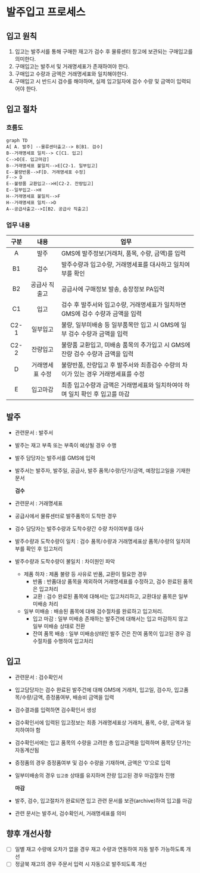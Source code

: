 # 발주입고 프로세스

## 입고 원칙

1. 입고는 발주서를 통해 구매한 재고가 검수 후 물류센터 창고에 보관되는 구매입고를 의미한다.
2. 구매입고는 발주서 및 거래명세표가 존재하여야 한다.
3. 구매입고 수량과 금액은 거래명세표와 일치해야한다.
4. 구매입고 시 반드시 검수를 해야하며, 실제 입고일자에 검수 수량 및 금액이 입력되어야 한다.

## 입고 절차

### 흐름도

```mermaid
graph TD
A[ A. 발주] --물류센터출고--> B[B1. 검수]
B--거래명세표 일치--> C[C1. 입고]
C-->D[E. 입고마감]
B--거래명세표 불일치-->E[C2-1. 일부입고]
E--불량반품-->F[D. 거래명세표 수정]
F--> D
E--불량품 교환입고-->H[C2-2. 잔량입고]
E--일부입고-->H
H--거래명세표 불일치-->F
H--거래명세표 일치-->D
A--공급사출고-->I[B2. 공급사 직출고]
```

### 업무 내용

|  구분  |    내용    | 업무                                             |
| :--: | :------: | ---------------------------------------------- |
|   A  |    발주    | GMS에 발주정보(거래처, 품목, 수량, 금액)를 입력                 |
|  B1  |    검수    | 발주수량과 입고수량, 거래명세표를 대사하고 일치여부를 확인               |
|  B2  |  공급사 직출고 | 공급사에 구매정보 발송, 송장정보 PA입력                        |
|  C1  |    입고    | 검수 후 발주서와 입고수량, 거래명세표가 일치하면 GMS에 검수 수량과 금액을 입력 |
| C2-1 |   일부입고   | 불량, 일부미배송 등 일부품목만 입고 시 GMS에 일부 검수 수량과 금액을 입력   |
| C2-2 |   잔량입고   | 불량품 교환입고, 미배송 품목의 추가입고 시 GMS에 잔량 검수 수량과 금액을 입력 |
|   D  | 거래명세표 수정 | 불량반품, 잔량입고 후 발주서와 최종검수 수량의 차이가 있는 경우 거래명세표를 수정 |
|   E  |   입고마감   | 최종 입고수량과 금액은 거래명세표와 일치하여야 하며 일치 확인 후 입고를 마감    |

## 발주

* 관련문서 : 발주서
* 발주는 재고 부족 또는 부족이 예상될 경우 수행
* 발주 담당자는 발주서를 GMS에 입력
*   발주서는 발주자, 발주일, 공급사, 발주 품목/수량/단가/금액, 예정입고일을 기재한 문서

    **검수**
* 관련문서 : 거래명세표
* 공급사에서 물류센터로 발주품목이 도착한 경우 &#x20;
* 검수 담당자는 발주수량과 도착수량간 수량 차이여부를 대사
* 발주수량과 도착수량이 일치 :  검수 품목/수량과 거래명세표상 품목/수량의 일치여부를 확인 후 입고처리
* 발주수량과 도착수량이 불일치 : 차이원인 파악
  * 제품 하자 : 제품 불량 등 사유로 반품, 교환이 필요한 경우&#x20;
    * 반품 : 반품대상 품목을 제외하여 거래명세표를 수정하고, 검수 완료된 품목은 입고처리
    * 교환 : 검수 완료된 품목에 대해서는 입고처리하고, 교환대상 품목은 일부 미배송 처리       &#x20;
  * 일부 미배송 : 배송된 품목에 대해 검수절차를 완료하고 입고처리.
    * 입고 마감 : 일부 미배송 존재하는 발주건에 대해서는 입고 마감하지 않고 일부 미배송 상태로 전환
    * 잔여 품목 배송 : 일부 미배송상태인 발주 건은 잔여 품목이 입고된 경우 검수절차를 수행하여 입고처리

## 입고

* 관련문서 : 검수확인서
* 입고담당자는 검수 완료된 발주건에 대해 GMS에 거래처, 입고일, 검수자, 입고품목/수량/금액, 증정품여부, 배송비 금액을 입력
* 검수결과를 입력하면 검수확인서 생성&#x20;
* 검수확인서에 입력된 입고정보는 최종 거래명세표상 거래처, 품목, 수량, 금액과 일치하여야 함
* 검수확인서에는 입고 품목의 수량을 고려한 총 입고금액을 입력하며 품목당 단가는 자동계산됨
* 증정품의 경우 증정품여부 및 검수 수량을 기재하며, 금액은 '0'으로 입력
*   일부미배송의 경우 `입고중` 상태를 유지하며 잔량 입고된 경우 마감절차 진행

    **마감**
* 발주, 검수, 입고절차가 완료되면 입고 관련 문서를 보관(archive)하여 입고를 마감
* 관련 문서는 발주서, 검수확인서, 거래명세표를 의미

## 향후 개선사항

* [ ] 일별 재고 수량에 오차가 없을 경우 재고 수량과 연동하여 자동 발주 가능하도록 개선
* [ ] 정글북 재고의 경우 주문서 입력 시 자동으로 발주되도록 개선
